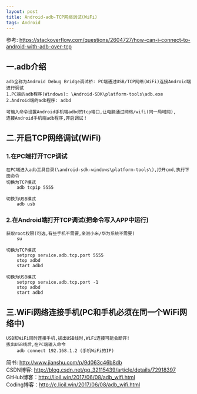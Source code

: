 ```yaml
---
layout: post
title: Android-adb-TCP网络调试(WiFi)
tags: Android
---
```

参考: https://stackoverflow.com/questions/2604727/how-can-i-connect-to-android-with-adb-over-tcp

## 一.adb介绍
	adb全称为Android Debug Bridge调试桥: PC端通过USB/TCP网络(WiFi)连接Android端进行调试
	1.PC端的adb程序(Windows): \Android-SDK\platform-tools\adb.exe
	2.Android端的adb程序: adbd
	
	可输入命令设置Android手机端adbd的tcp端口,让电脑通过网络/wifi(同一局域网),
	连接Android手机端adb程序,开启调试！
	
## 二.开启TCP网络调试(WiFi)
### 1.在PC端打开TCP调试
	在PC端进入adb工具目录(\android-sdk-windows\platform-tools\),打开cmd,执行下面命令
	切换为TCP模式
		adb tcpip 5555
				
	切换为USB模式
		adb usb

### 2.在Android端打开TCP调试(把命令写入APP中运行)
	获取root权限(可选,有些手机不需要,亲测小米/华为系统不需要)
		su
		
	切换为TCP模式
		setprop service.adb.tcp.port 5555
		stop adbd
		start adbd
		
	切换为USB模式
		setprop service.adb.tcp.port -1
		stop adbd
		start adbd
		
## 三.WiFi网络连接手机(PC和手机必须在同一个WiFi网络中)
	USB和WiFi同时连接手机,拔出USB线时,WiFi连接可能会断开!
	拔出USB线后,在PC端输入命令
		adb connect 192.168.1.2 (手机WiFi的IP)
		
简书: http://www.jianshu.com/p/9d063c46b8db   
CSDN博客: http://blog.csdn.net/qq_32115439/article/details/72918397   
GitHub博客：http://lioil.win/2017/06/08/adb_wifi.html   
Coding博客：http://c.lioil.win/2017/06/08/adb_wifi.html